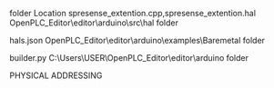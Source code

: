 folder Location
spresense_extention.cpp,spresense_extention.hal
OpenPLC_Editor\editor\arduino\src\hal folder

hals.json
OpenPLC_Editor\editor\arduino\examples\Baremetal folder

builder.py
C:\Users\USER\OpenPLC_Editor\editor\arduino folder

PHYSICAL ADDRESSING

